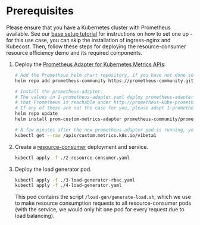 # Prerequisites

Please ensure that you have a Kubernetes cluster with Prometheus available.
See our [base setup tutorial](https://github.com/polaris-slo-cloud/polaris/tree/master/testbeds/kubernetes/microk8s/base) for instructions on how to set one up - for this use case, you can skip the installation of ingress-nginx and Kubecost.
Then, follow these steps for deploying the resource-consumer resource efficiency demo and its required components.

1. Deploy the [Prometheus Adapter for Kubernetes Metrics APIs](https://github.com/kubernetes-sigs/prometheus-adapter):

    ```sh
    # Add the Prometheus helm chart repository, if you have not done so already during cluster setup.
    helm repo add prometheus-community https://prometheus-community.github.io/helm-charts
    
    # Install the prometheus-adapter.
    # The values in 1-prometheus-adapter.yaml deploy prometheus-adapter in the `monitoring` namespace and assume
    # that Prometheus is reachable under http://prometheus-kube-prometheus-prometheus.monitoring.svc:9090
    # If any of these are not the case for you, please adapt 1-prometheus-adapter.yaml.
    helm repo update
    helm install prom-custom-metrics-adapter prometheus-community/prometheus-adapter -f ./1-prometheus-adapter.yaml

    # A few minutes after the new prometheus-adapter pod is running, you can list all available custom metrics using:
    kubectl get --raw /apis/custom.metrics.k8s.io/v1beta1
    ```

2. Create a [resource-consumer](https://github.com/kubernetes/kubernetes/tree/master/test/images/resource-consumer) deployment and service.

    ```sh
    kubectl apply -f ./2-resource-consumer.yaml
    ```

3. Deploy the load generator pod.

    ```sh
    kubectl apply -f ./3-load-generator-rbac.yaml
    kubectl apply -f ./4-load-generator.yaml
    ```

    This pod contains the script `/load-gen/generate-load.sh`, which we use to make resource consumption requests to all resource-consumer pods (with the service, we would only hit one pod for every request due to load balancing).
